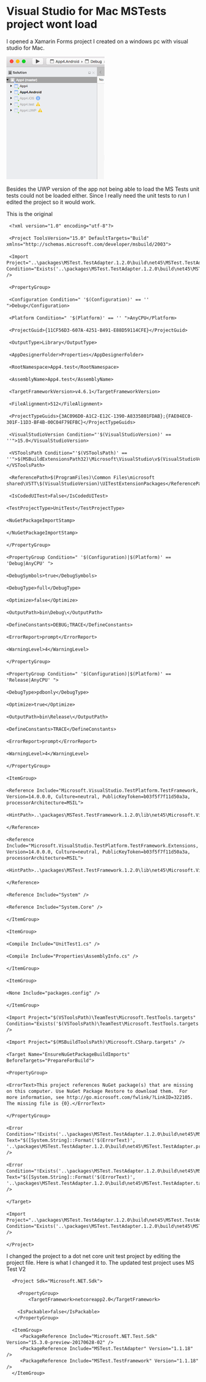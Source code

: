 # Visual Studio for Mac MSTests project wont load

I opened a Xamarin Forms project I created on a windows pc with visual studio for Mac.






![Unit Test Project](/images/UnitTestProject.png)




Besides the UWP version of the app not being able to load the MS Tests unit tests could not be loaded either.  Since I really need the unit tests to run I edited the project so it would work.



This is the original



     <?xml version="1.0" encoding="utf-8"?>

     <Project ToolsVersion="15.0" DefaultTargets="Build" xmlns="http://schemas.microsoft.com/developer/msbuild/2003">

     <Import Project="..\packages\MSTest.TestAdapter.1.2.0\build\net45\MSTest.TestAdapter.props" Condition="Exists('..\packages\MSTest.TestAdapter.1.2.0\build\net45\MSTest.TestAdapter.props')" />

     <PropertyGroup>

     <Configuration Condition=" '$(Configuration)' == '' ">Debug</Configuration>

     <Platform Condition=" '$(Platform)' == '' ">AnyCPU</Platform>

     <ProjectGuid>{11CF56D3-607A-4251-B491-E88D59114CFE}</ProjectGuid>

     <OutputType>Library</OutputType>

     <AppDesignerFolder>Properties</AppDesignerFolder>

     <RootNamespace>App4.test</RootNamespace>

     <AssemblyName>App4.test</AssemblyName>

     <TargetFrameworkVersion>v4.6.1</TargetFrameworkVersion>

     <FileAlignment>512</FileAlignment>

     <ProjectTypeGuids>{3AC096D0-A1C2-E12C-1390-A8335801FDAB};{FAE04EC0-301F-11D3-BF4B-00C04F79EFBC}</ProjectTypeGuids>

     <VisualStudioVersion Condition="'$(VisualStudioVersion)' == ''">15.0</VisualStudioVersion>

     <VSToolsPath Condition="'$(VSToolsPath)' == ''">$(MSBuildExtensionsPath32)\Microsoft\VisualStudio\v$(VisualStudioVersion)</VSToolsPath>

     <ReferencePath>$(ProgramFiles)\Common Files\microsoft shared\VSTT\$(VisualStudioVersion)\UITestExtensionPackages</ReferencePath>

     <IsCodedUITest>False</IsCodedUITest>

    <TestProjectType>UnitTest</TestProjectType>

    <NuGetPackageImportStamp>

    </NuGetPackageImportStamp>

    </PropertyGroup>

    <PropertyGroup Condition=" '$(Configuration)|$(Platform)' == 'Debug|AnyCPU' ">

    <DebugSymbols>true</DebugSymbols>

    <DebugType>full</DebugType>

    <Optimize>false</Optimize>

    <OutputPath>bin\Debug\</OutputPath>

    <DefineConstants>DEBUG;TRACE</DefineConstants>

    <ErrorReport>prompt</ErrorReport>

    <WarningLevel>4</WarningLevel>

    </PropertyGroup>

    <PropertyGroup Condition=" '$(Configuration)|$(Platform)' == 'Release|AnyCPU' ">

    <DebugType>pdbonly</DebugType>

    <Optimize>true</Optimize>

    <OutputPath>bin\Release\</OutputPath>

    <DefineConstants>TRACE</DefineConstants>

    <ErrorReport>prompt</ErrorReport>

    <WarningLevel>4</WarningLevel>

    </PropertyGroup>

    <ItemGroup>

    <Reference Include="Microsoft.VisualStudio.TestPlatform.TestFramework, Version=14.0.0.0, Culture=neutral, PublicKeyToken=b03f5f7f11d50a3a, processorArchitecture=MSIL">

    <HintPath>..\packages\MSTest.TestFramework.1.2.0\lib\net45\Microsoft.VisualStudio.TestPlatform.TestFramework.dll</HintPath>

    </Reference>

    <Reference Include="Microsoft.VisualStudio.TestPlatform.TestFramework.Extensions, Version=14.0.0.0, Culture=neutral, PublicKeyToken=b03f5f7f11d50a3a, processorArchitecture=MSIL">

    <HintPath>..\packages\MSTest.TestFramework.1.2.0\lib\net45\Microsoft.VisualStudio.TestPlatform.TestFramework.Extensions.dll</HintPath>

    </Reference>

    <Reference Include="System" />

    <Reference Include="System.Core" />

    </ItemGroup>

    <ItemGroup>

    <Compile Include="UnitTest1.cs" />

    <Compile Include="Properties\AssemblyInfo.cs" />

    </ItemGroup>

    <ItemGroup>

    <None Include="packages.config" />

    </ItemGroup>

    <Import Project="$(VSToolsPath)\TeamTest\Microsoft.TestTools.targets" Condition="Exists('$(VSToolsPath)\TeamTest\Microsoft.TestTools.targets')" />

    <Import Project="$(MSBuildToolsPath)\Microsoft.CSharp.targets" />

    <Target Name="EnsureNuGetPackageBuildImports" BeforeTargets="PrepareForBuild">

    <PropertyGroup>

    <ErrorText>This project references NuGet package(s) that are missing on this computer. Use NuGet Package Restore to download them.  For more information, see http://go.microsoft.com/fwlink/?LinkID=322105. The missing file is {0}.</ErrorText>

    </PropertyGroup>

    <Error Condition="!Exists('..\packages\MSTest.TestAdapter.1.2.0\build\net45\MSTest.TestAdapter.props')" Text="$([System.String]::Format('$(ErrorText)', '..\packages\MSTest.TestAdapter.1.2.0\build\net45\MSTest.TestAdapter.props'))" />

    <Error Condition="!Exists('..\packages\MSTest.TestAdapter.1.2.0\build\net45\MSTest.TestAdapter.targets')" Text="$([System.String]::Format('$(ErrorText)', '..\packages\MSTest.TestAdapter.1.2.0\build\net45\MSTest.TestAdapter.targets'))" />

    </Target>

    <Import Project="..\packages\MSTest.TestAdapter.1.2.0\build\net45\MSTest.TestAdapter.targets" Condition="Exists('..\packages\MSTest.TestAdapter.1.2.0\build\net45\MSTest.TestAdapter.targets')" />

    </Project>



I changed the project to a dot net core unit test project by editing the project file.  Here is what I changed it to.  The updated test project uses MS Test V2





      <Project Sdk="Microsoft.NET.Sdk">

        <PropertyGroup>
            <TargetFramework>netcoreapp2.0</TargetFramework>

        <IsPackable>false</IsPackable>
       </PropertyGroup>

      <ItemGroup>
         <PackageReference Include="Microsoft.NET.Test.Sdk" Version="15.3.0-preview-20170628-02" />
         <PackageReference Include="MSTest.TestAdapter" Version="1.1.18" />
         <PackageReference Include="MSTest.TestFramework" Version="1.1.18" />
      </ItemGroup>

  <ItemGroup>
    <ProjectReference Include="..\App4\App4\App4.csproj" />
  </ItemGroup>
</Project>
